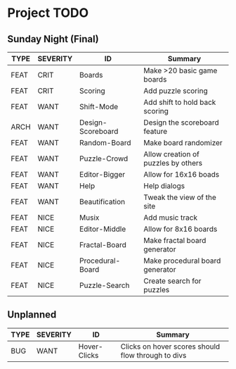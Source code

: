 Project TODO
============

Sunday Night (Final)
--------------------

TYPE | SEVERITY | ID | Summary
------|----|----|----
FEAT | CRIT | Boards | Make >20 basic game boards
FEAT | CRIT | Scoring | Add puzzle scoring
FEAT | WANT | Shift-Mode | Add shift to hold back scoring
ARCH | WANT | Design-Scoreboard | Design the scoreboard feature
FEAT | WANT | Random-Board | Make board randomizer 
FEAT | WANT | Puzzle-Crowd | Allow creation of puzzles by others
FEAT | WANT | Editor-Bigger | Allow for 16x16 boads
FEAT | WANT | Help | Help dialogs
FEAT | WANT | Beautification | Tweak the view of the site
FEAT | NICE | Musix | Add music track
FEAT | NICE | Editor-Middle | Allow for 8x16 boards
FEAT | NICE | Fractal-Board | Make fractal board generator
FEAT | NICE | Procedural-Board | Make procedural board generator
FEAT | NICE | Puzzle-Search | Create search for puzzles

Unplanned
---------

TYPE | SEVERITY | ID | Summary
------|----|----|----
BUG | WANT | Hover-Clicks | Clicks on hover scores should flow through to divs

